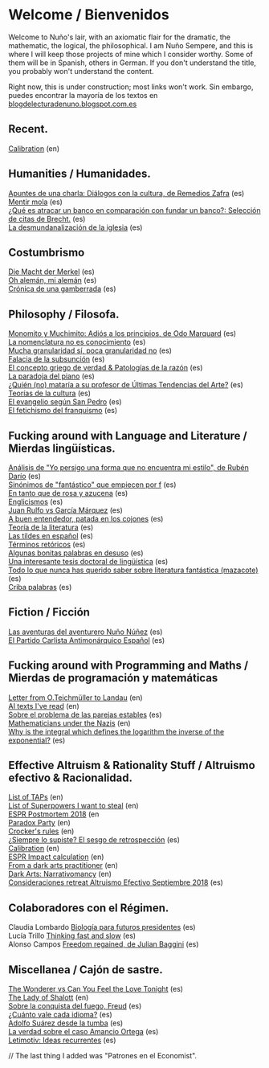 # Welcome / Bienvenidos

Welcome to Nuño's lair, with an axiomatic flair for the dramatic, the mathematic, the logical, the philosophical.
I am Nuño Sempere, and this is where I will keep those projects of mine which I consider worthy. Some of them will be in Spanish, others in German. If you don't understand the title, you probably won't understand the content. 

Right now, this is under construction; most links won't work. 
Sin embargo, puedes encontrar la mayoría de los textos en  [blogdelecturadenuno.blogspot.com.es](blogdelecturadenuno.blogspot.com.es)

## Recent.
[Calibration](https://nunosempere.github.io/calibration/) (en)  

## Humanities / Humanidades.
[Apuntes de una charla: Diálogos con la cultura, de Remedios Zafra](humanities/remedios-zafra) (es)  
[Mentir mola](humanities/mentir-mola.md ) (es)  
[¿Qué es atracar un banco en comparación con fundar un banco?: Selección de citas de Brecht.](humanities/brecht.md) (es)  
[La desmundanalización de la iglesia](projects/catholic-church.md) (es)  

## Costumbrismo  
[Die Macht der Merkel](costumbrismo/merkel.md) (es)  
[Oh alemán, mi alemán](costumbrismo/aleman) (es)  
[Crónica de una gamberrada](costumbrismo/gamberrada/index.md) (es)  

## Philosophy  / Filosofa. 
[Monomito y Muchimito: Adiós a los principios, de Odo Marquard](philosophy/marquard.md) (es)  
[La nomenclatura no es conocimiento](philosophy/nomenclatura.md) (es)  
[Mucha granularidad sí, poca granularidad no](philosophy/granularidad.md) (es)  
[Falacia de la subsunción](philosophy/subsuncion.md) (es)  
[El concepto griego de verdad & Patologías de la razón](philosophy/aletheia/index.md) (es)  
[La paradoja del piano](philosophy/piano.md) (es)  
[¿Quién (no) mataría a su profesor de Últimas Tendencias del Arte?](philosophy/arte.md) (es)  
[Teorías de la cultura](philosophy/cultura.md) (es)  
[El evangelio según San Pedro](philosophy/san-pedro.md) (es)  
[El fetichismo del franquismo](philosophy/franquismo.md) (es)  

## Fucking around with Language and Literature / Mierdas lingüísticas. 
[Análisis de "Yo persigo una forma que no encuentra mi estilo", de Rubén Darío](lit/ruben-dario-yo-persigo-una-forma-que-no-encuentra-mi-estilo.md) (es)  
[Sinónimos de "fantástico" que empiecen por f](lit/fantastico.md) (es)  
[En tanto que de rosa y azucena](lit/en-tanto-que-de-rosa-y-azucena.md) (es)  
[Englicismos](lit/englicismos) (es)  
[Juan Rulfo vs García Márquez](lit/rulfo-garcia.md) (es)  
[A buen entendedor, patada en los cojones](lit/patada-en-los-cojones.md) (es)  
[Teoría de la literatura](lit/teoria-de-la-literatura.md) (es)  
[Las tildes en español](https://nunosempere.github.io/tildes/index.md) (es)  
[Términos retóricos](lit/terminos-retoricos.md) (es)  
[Algunas bonitas palabras en desuso](lit/desuso.md) (es)  
[Una interesante tesis doctoral de lingüística](lit/tesis/madurez) (es)  
[Todo lo que nunca has querido saber sobre literatura fantástica (mazacote)](lit-fantastica.md) (es)  
[Criba palabras](https://nunosempere.github.io/criba-de-palabras-Lucia/README.md) (es)  

## Fiction  / Ficción
[Las aventuras del aventurero Nuño Núñez](fiction/nuno-nunez.md) (es)  
[El Partido Carlista Antimonárquico Español](fiction/carlista.md) (es)  

## Fucking around with Programming and Maths  / Mierdas de programación y matemáticas
[Letter from O.Teichmüller to Landau](maths-prog/teichmuller.md) (en)  
[AI texts I've read](maths-prog/ai.md) (en)  
[Sobre el problema de las parejas estables](https://nunosempere.github.io/stable-marriage-problem/) (es)  
[Mathematicians under the Nazis](projects/mathematicians-under-the-nazis.md) (en)  
[Why is the integral which defines the logarithm the inverse of the exponential?](maths-prog/logarithms.pdf) (es)  

## Effective Altruism & Rationality Stuff / Altruismo efectivo & Racionalidad.

[List of TAPs](rat/list-of-taps.md) (en)  
[List of Superpowers I want to steal]() (en)  
[ESPR Postmortem 2018]() (en  
[Paradox Party](rat/paradox-party.md) (en)    
[Crocker's rules]() (en)  
[¿Siempre lo supiste? El sesgo de retrospección]() (es)  
[Calibration](https://nunosempere.github.io/calibration/) (en)  
[ESPR Impact calculation]() (en)  
[From a dark arts practitioner](rat/dark_arts.md) (en)  
[Dark Arts: Narrativomancy](miscellanea/narrativomancy.md) (en)  
[Consideraciones retreat Altruismo Efectivo Septiembre 2018](rat/AE-retreat.md) (es)  

## Colaboradores con el Régimen.
Claudia Lombardo [Biología para futuros presidentes]() (es)  
Lucía Trillo  [Thinking fast and slow]() (es)  
Alonso Campos [Freedom regained, de Julian Baggini]() (es)  

## Miscellanea / Cajón de sastre.
[The Wonderer vs Can You Feel the Love Tonight]() (es)  
[The Lady of Shalott]() (en)  
[Sobre la conquista del fuego, Freud]() (es)  
[¿Cuánto vale cada idioma?]() (es)  
[Adolfo Suárez desde la tumba]() (es)  
[La verdad sobre el caso Amancio Ortega](miscellanea/inditex.md) (es)  
[Letimotiv: Ideas recurrentes](miscellanea/letimotiv.md) (es)   

// The last thing I added was "Patrones en el Economist".
